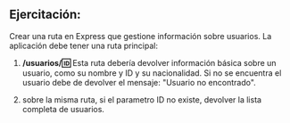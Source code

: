 ## Ejercitación:

Crear una ruta en Express que gestione información sobre usuarios. La aplicación debe tener una ruta principal:

1. **/usuarios/:id:** Esta ruta debería devolver información básica sobre un usuario, como su nombre y ID y su nacionalidad. Si no se encuentra el usuario debe de devolver el mensaje: "Usuario no encontrado".

2. sobre la misma ruta, si el parametro ID no existe, devolver la lista completa de usuarios. 

